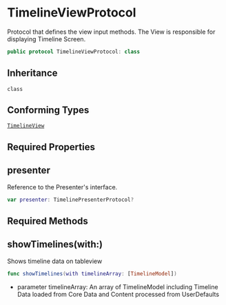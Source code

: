# TimelineViewProtocol

Protocol that defines the view input methods.
The View is responsible for displaying Timeline Screen.

``` swift
public protocol TimelineViewProtocol: class
```

## Inheritance

`class`

## Conforming Types

[`TimelineView`](TimelineView)

## Required Properties

## presenter

Reference to the Presenter's interface.

``` swift
var presenter: TimelinePresenterProtocol?
```

## Required Methods

## showTimelines(with:)

Shows timeline data on tableview

``` swift
func showTimelines(with timelineArray: [TimelineModel])
```

  - parameter timelineArray: An array of TimelineModel including Timeline Data loaded from Core Data and Content processed from UserDefaults
